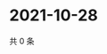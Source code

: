 # 2021-10-28

共 0 条

<!-- BEGIN WEIBO -->
<!-- 最后更新时间 Thu Oct 28 2021 18:09:16 GMT+0800 (China Standard Time) -->

<!-- END WEIBO -->
